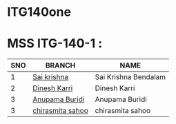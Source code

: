 # ITG140one
# MSS ITG-140-1 :

| SNO | BRANCH | NAME |
| ----------- | ----------- | ----------- |
| 1 | [Sai krishna](https://github.com/itgurukulamA/ITG140one/tree/SaikrishnaBendalam-5017) | Sai Krishna Bendalam |
| 2 | [Dinesh Karri](https://github.com/itgurukulamA/ITG140one/tree/DineshKarri) | Dinesh Karri |
| 3 | [Anupama Buridi](https://github.com/itgurukulamA/ITG140one/tree/AnupamaBuridi5034) | Anupama Buridi|
| 3 | [chirasmita sahoo](https://github.com/itgurukulamA/ITG140one/tree/chirasmita-4098) | chirasmita sahoo|

